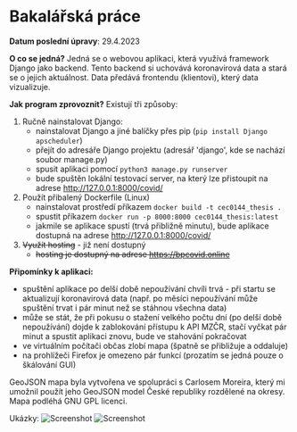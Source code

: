# Bakalářská práce

**Datum poslední úpravy**: 29.4.2023

**O co se jedná?** Jedná se o webovou aplikaci, která využívá framework Django jako backend. Tento backend si uchovává koronavirová data a stará se o jejich aktuálnost. Data předává frontendu (klientovi), který data vizualizuje.

**Jak program zprovoznit?** Existují tři způsoby:
1. Ručně nainstalovat Django:
    - nainstalovat Django a jiné balíčky přes pip (``pip install Django apscheduler``)
    - přejít do adresáře Django projektu (adresář 'django', kde se nachází soubor manage.py)
    - spusit aplikaci pomocí ``python3 manage.py runserver``
    - bude spuštěn lokální testovací server, na který lze přistoupit na adrese http://127.0.0.1:8000/covid/
2. Použít přibalený Dockerfile (Linux)
    - nainstalovat prostředí příkazem ``docker build -t cec0144_thesis .``
    - spustit příkazem ``docker run -p 8000:8000 cec0144_thesis:latest``
    - jakmile se aplikace spustí (trvá přibližně minutu), bude aplikace dostupná na adrese http://127.0.0.1:8000/covid/
3. <s>Využít hosting</s> - již není dostupný
    - <s>hosting je dostupný na adrese https://bpcovid.online</s>

**Připomínky k aplikaci:**
- spuštění aplikace po delší době nepoužívání chvíli trvá - při startu se aktualizují koronavirová data (např. po měsíci nepoužívání může spuštění trvat i pár minut než se stáhnou všechna data)
- může se stát, že při pokusu o stažení velkého počtu dní (po delší době nepoužívání) dojde k zablokování přístupu k API MZČR, stačí vyčkat pár minut a spustit aplikaci znovu, bude ve stahování pokračovat
- ve virtuálním počítači občas zlobí mapa (špatně se přibližuje a oddaluje)
- na prohlížeči Firefox je omezeno pár funkcí (prozatím se jedná pouze o škálování GUI) 

GeoJSON mapa byla vytvořena ve spolupráci s Carlosem Moreira, který mi umožnil použít jeho GeoJSON model České republiky rozdělené na okresy. Mapa podléhá GNU GPL licenci.

Ukázky:
![Screenshot](https://i.imgur.com/fJX4TPa.jpg)
![Screenshot](https://i.imgur.com/xJLzfW7.jpg)
